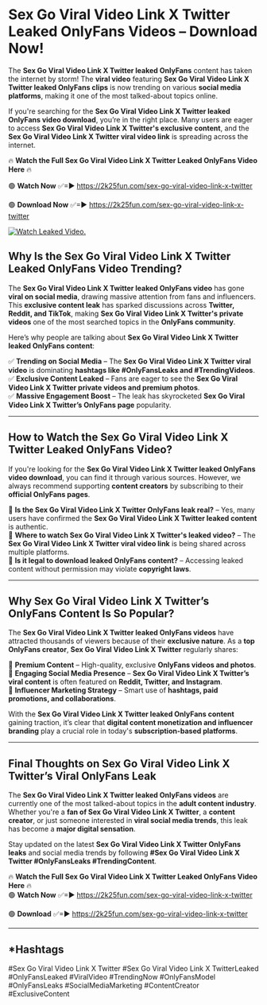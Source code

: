 # Sex Go Viral Video Link X Twitter Leaked OnlyFans Videos – Download Now!

The **Sex Go Viral Video Link X Twitter leaked OnlyFans** content has taken the internet by storm! The **viral video** featuring **Sex Go Viral Video Link X Twitter leaked OnlyFans clips** is now trending on various **social media platforms**, making it one of the most talked-about topics online.  

If you're searching for the **Sex Go Viral Video Link X Twitter leaked OnlyFans video download**, you’re in the right place. Many users are eager to access **Sex Go Viral Video Link X Twitter's exclusive content**, and the **Sex Go Viral Video Link X Twitter viral video link** is spreading across the internet.  

🔥 **Watch the Full Sex Go Viral Video Link X Twitter Leaked OnlyFans Video Here** 🔥  

🟢 **Watch Now** ✅=► https://2k25fun.com/sex-go-viral-video-link-x-twitter

🟢 **Download Now** ✅=► https://2k25fun.com/sex-go-viral-video-link-x-twitter

[![Watch Leaked Video.](https://miro.medium.com/v2/resize:fit:828/format:webp/1*cilzJN44JGOrTw9NJCrNHA.gif "Watch Leaked Video")](https://2k25fun.com/sex-go-viral-video-link-x-twitter)

## **Why Is the Sex Go Viral Video Link X Twitter Leaked OnlyFans Video Trending?**  

The **Sex Go Viral Video Link X Twitter leaked OnlyFans video** has gone **viral on social media**, drawing massive attention from fans and influencers. This **exclusive content leak** has sparked discussions across **Twitter, Reddit, and TikTok**, making **Sex Go Viral Video Link X Twitter's private videos** one of the most searched topics in the **OnlyFans community**.  

Here’s why people are talking about **Sex Go Viral Video Link X Twitter leaked OnlyFans content**:  

✅ **Trending on Social Media** – The **Sex Go Viral Video Link X Twitter viral video** is dominating **hashtags like #OnlyFansLeaks and #TrendingVideos**.  
✅ **Exclusive Content Leaked** – Fans are eager to see the **Sex Go Viral Video Link X Twitter private videos and premium photos**.  
✅ **Massive Engagement Boost** – The leak has skyrocketed **Sex Go Viral Video Link X Twitter’s OnlyFans page** popularity.  

---

## **How to Watch the Sex Go Viral Video Link X Twitter Leaked OnlyFans Video?**  

If you're looking for the **Sex Go Viral Video Link X Twitter leaked OnlyFans video download**, you can find it through various sources. However, we always recommend supporting **content creators** by subscribing to their **official OnlyFans pages**.  

🔹 **Is the Sex Go Viral Video Link X Twitter OnlyFans leak real?** – Yes, many users have confirmed the **Sex Go Viral Video Link X Twitter leaked content** is authentic.  
🔹 **Where to watch Sex Go Viral Video Link X Twitter's leaked video?** – The **Sex Go Viral Video Link X Twitter viral video link** is being shared across multiple platforms.  
🔹 **Is it legal to download leaked OnlyFans content?** – Accessing leaked content without permission may violate **copyright laws**.  

---

## **Why Sex Go Viral Video Link X Twitter’s OnlyFans Content Is So Popular?**  

The **Sex Go Viral Video Link X Twitter leaked OnlyFans videos** have attracted thousands of viewers because of their **exclusive nature**. As a **top OnlyFans creator**, **Sex Go Viral Video Link X Twitter** regularly shares:  

📌 **Premium Content** – High-quality, exclusive **OnlyFans videos and photos**.  
📌 **Engaging Social Media Presence** – **Sex Go Viral Video Link X Twitter’s viral content** is often featured on **Reddit, Twitter, and Instagram**.  
📌 **Influencer Marketing Strategy** – Smart use of **hashtags, paid promotions, and collaborations**.  

With the **Sex Go Viral Video Link X Twitter leaked OnlyFans content** gaining traction, it’s clear that **digital content monetization and influencer branding** play a crucial role in today's **subscription-based platforms**.  

---

## **Final Thoughts on Sex Go Viral Video Link X Twitter’s Viral OnlyFans Leak**  

The **Sex Go Viral Video Link X Twitter leaked OnlyFans videos** are currently one of the most talked-about topics in the **adult content industry**. Whether you're a **fan of Sex Go Viral Video Link X Twitter**, a **content creator**, or just someone interested in **viral social media trends**, this leak has become a **major digital sensation**.  

Stay updated on the latest **Sex Go Viral Video Link X Twitter OnlyFans leaks** and social media trends by following **#Sex Go Viral Video Link X Twitter #OnlyFansLeaks #TrendingContent**.  

🔥 **Watch the Full Sex Go Viral Video Link X Twitter Leaked OnlyFans Video Here** 🔥  
🟢 **Watch Now** ✅=► https://2k25fun.com/sex-go-viral-video-link-x-twitter

🟢 **Download** ✅=► https://2k25fun.com/sex-go-viral-video-link-x-twitter

---

## *Hashtags
#Sex Go Viral Video Link X Twitter #Sex Go Viral Video Link X TwitterLeaked #OnlyFansLeaked #ViralVideo #TrendingNow #OnlyFansModel #OnlyFansLeaks #SocialMediaMarketing #ContentCreator #ExclusiveContent  